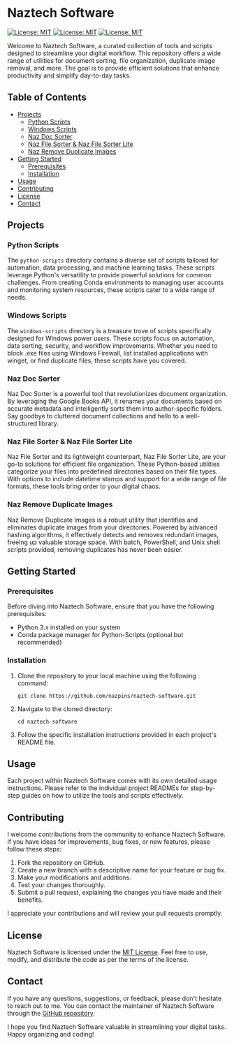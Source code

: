# Naztech Software

[![License: MIT](https://img.shields.io/badge/License-MIT-yellow.svg)](https://opensource.org/licenses/MIT)
[![License: MIT](https://img.shields.io/badge/Windows-License-green.svg)](https://opensource.org/licenses/MIT)
[![License: MIT](https://img.shields.io/badge/Linux-License-blue.svg)](https://opensource.org/licenses/MIT)


Welcome to Naztech Software, a curated collection of tools and scripts designed to streamline your digital workflow. This repository offers a wide range of utilities for document sorting, file organization, duplicate image removal, and more. The goal is to provide efficient solutions that enhance productivity and simplify day-to-day tasks.

## Table of Contents

- [Projects](#projects)
  - [Python Scripts](#python-scripts)
  - [Windows Scripts](#windows-scripts)
  - [Naz Doc Sorter](#naz-doc-sorter)
  - [Naz File Sorter & Naz File Sorter Lite](#naz-file-sorter--naz-file-sorter-lite)
  - [Naz Remove Duplicate Images](#naz-remove-duplicate-images)
- [Getting Started](#getting-started)
  - [Prerequisites](#prerequisites)
  - [Installation](#installation)
- [Usage](#usage)
- [Contributing](#contributing)
- [License](#license)
- [Contact](#contact)

## Projects

### Python Scripts

The `python-scripts` directory contains a diverse set of scripts tailored for automation, data processing, and machine learning tasks. These scripts leverage Python's versatility to provide powerful solutions for common challenges. From creating Conda environments to managing user accounts and monitoring system resources, these scripts cater to a wide range of needs.

### Windows Scripts

The `windows-scripts` directory is a treasure trove of scripts specifically designed for Windows power users. These scripts focus on automation, data sorting, security, and workflow improvements. Whether you need to block .exe files using Windows Firewall, list installed applications with winget, or find duplicate files, these scripts have you covered.

### Naz Doc Sorter

Naz Doc Sorter is a powerful tool that revolutionizes document organization. By leveraging the Google Books API, it renames your documents based on accurate metadata and intelligently sorts them into author-specific folders. Say goodbye to cluttered document collections and hello to a well-structured library.

### Naz File Sorter & Naz File Sorter Lite

Naz File Sorter and its lightweight counterpart, Naz File Sorter Lite, are your go-to solutions for efficient file organization. These Python-based utilities categorize your files into predefined directories based on their file types. With options to include datetime stamps and support for a wide range of file formats, these tools bring order to your digital chaos.

### Naz Remove Duplicate Images

Naz Remove Duplicate Images is a robust utility that identifies and eliminates duplicate images from your directories. Powered by advanced hashing algorithms, it effectively detects and removes redundant images, freeing up valuable storage space. With batch, PowerShell, and Unix shell scripts provided, removing duplicates has never been easier.

## Getting Started

### Prerequisites

Before diving into Naztech Software, ensure that you have the following prerequisites:

- Python 3.x installed on your system
- Conda package manager for Python-Scripts (optional but recommended)

### Installation

1. Clone the repository to your local machine using the following command:

   ```
   git clone https://github.com/nazpins/naztech-software.git
   ```

2. Navigate to the cloned directory:

   ```
   cd naztech-software
   ```

3. Follow the specific installation instructions provided in each project's README file.

## Usage

Each project within Naztech Software comes with its own detailed usage instructions. Please refer to the individual project READMEs for step-by-step guides on how to utilize the tools and scripts effectively.

## Contributing

I welcome contributions from the community to enhance Naztech Software. If you have ideas for improvements, bug fixes, or new features, please follow these steps:

1. Fork the repository on GitHub.
2. Create a new branch with a descriptive name for your feature or bug fix.
3. Make your modifications and additions.
4. Test your changes thoroughly.
5. Submit a pull request, explaining the changes you have made and their benefits.

I appreciate your contributions and will review your pull requests promptly.

## License

Naztech Software is licensed under the [MIT License](LICENSE). Feel free to use, modify, and distribute the code as per the terms of the license.

## Contact

If you have any questions, suggestions, or feedback, please don't hesitate to reach out to me. You can contact the maintainer of Naztech Software through the [GitHub repository](https://github.com/nazpins/naztech-software).

I hope you find Naztech Software valuable in streamlining your digital tasks. Happy organizing and coding!
